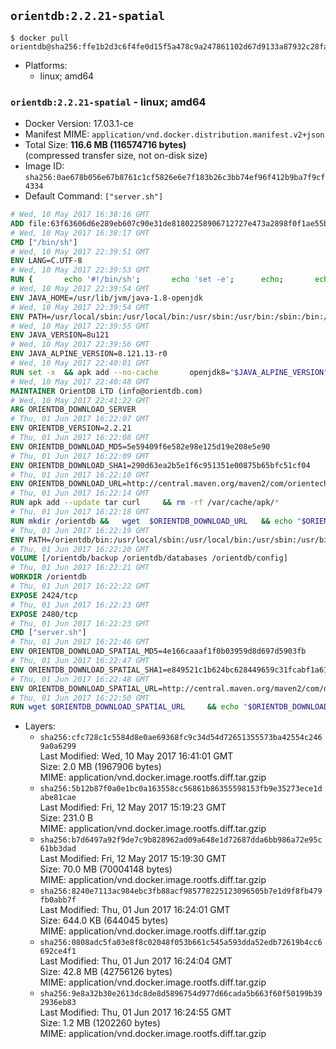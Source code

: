 ## `orientdb:2.2.21-spatial`

```console
$ docker pull orientdb@sha256:ffe1b2d3c6f4fe0d15f5a478c9a247861102d67d9133a87932c28fae3a90ca9e
```

-	Platforms:
	-	linux; amd64

### `orientdb:2.2.21-spatial` - linux; amd64

-	Docker Version: 17.03.1-ce
-	Manifest MIME: `application/vnd.docker.distribution.manifest.v2+json`
-	Total Size: **116.6 MB (116574716 bytes)**  
	(compressed transfer size, not on-disk size)
-	Image ID: `sha256:0ae678b056e67b8761c1cf5826e6e7f183b26c3bb74ef96f412b9ba7f9cf4334`
-	Default Command: `["server.sh"]`

```dockerfile
# Wed, 10 May 2017 16:38:16 GMT
ADD file:63f63606d6e289eb607c90e31de81802258906712727e473a2898f0f1ae55bb5 in / 
# Wed, 10 May 2017 16:38:17 GMT
CMD ["/bin/sh"]
# Wed, 10 May 2017 22:39:51 GMT
ENV LANG=C.UTF-8
# Wed, 10 May 2017 22:39:53 GMT
RUN { 		echo '#!/bin/sh'; 		echo 'set -e'; 		echo; 		echo 'dirname "$(dirname "$(readlink -f "$(which javac || which java)")")"'; 	} > /usr/local/bin/docker-java-home 	&& chmod +x /usr/local/bin/docker-java-home
# Wed, 10 May 2017 22:39:54 GMT
ENV JAVA_HOME=/usr/lib/jvm/java-1.8-openjdk
# Wed, 10 May 2017 22:39:54 GMT
ENV PATH=/usr/local/sbin:/usr/local/bin:/usr/sbin:/usr/bin:/sbin:/bin:/usr/lib/jvm/java-1.8-openjdk/jre/bin:/usr/lib/jvm/java-1.8-openjdk/bin
# Wed, 10 May 2017 22:39:55 GMT
ENV JAVA_VERSION=8u121
# Wed, 10 May 2017 22:39:56 GMT
ENV JAVA_ALPINE_VERSION=8.121.13-r0
# Wed, 10 May 2017 22:40:01 GMT
RUN set -x 	&& apk add --no-cache 		openjdk8="$JAVA_ALPINE_VERSION" 	&& [ "$JAVA_HOME" = "$(docker-java-home)" ]
# Wed, 10 May 2017 22:40:48 GMT
MAINTAINER OrientDB LTD (info@orientdb.com)
# Wed, 10 May 2017 22:41:22 GMT
ARG ORIENTDB_DOWNLOAD_SERVER
# Thu, 01 Jun 2017 16:22:07 GMT
ENV ORIENTDB_VERSION=2.2.21
# Thu, 01 Jun 2017 16:22:08 GMT
ENV ORIENTDB_DOWNLOAD_MD5=5e59409f6e582e98e125d19e208e5e90
# Thu, 01 Jun 2017 16:22:09 GMT
ENV ORIENTDB_DOWNLOAD_SHA1=290d63ea2b5e1f6c951351e00875b65bfc51cf04
# Thu, 01 Jun 2017 16:22:10 GMT
ENV ORIENTDB_DOWNLOAD_URL=http://central.maven.org/maven2/com/orientechnologies/orientdb-community/2.2.21/orientdb-community-2.2.21.tar.gz
# Thu, 01 Jun 2017 16:22:14 GMT
RUN apk add --update tar curl     && rm -rf /var/cache/apk/*
# Thu, 01 Jun 2017 16:22:18 GMT
RUN mkdir /orientdb &&   wget  $ORIENTDB_DOWNLOAD_URL   && echo "$ORIENTDB_DOWNLOAD_MD5 *orientdb-community-$ORIENTDB_VERSION.tar.gz" | md5sum -c -   && echo "$ORIENTDB_DOWNLOAD_SHA1 *orientdb-community-$ORIENTDB_VERSION.tar.gz" | sha1sum -c -   && tar -xvzf orientdb-community-$ORIENTDB_VERSION.tar.gz -C /orientdb --strip-components=1   && rm orientdb-community-$ORIENTDB_VERSION.tar.gz   && rm -rf /orientdb/databases/*
# Thu, 01 Jun 2017 16:22:19 GMT
ENV PATH=/orientdb/bin:/usr/local/sbin:/usr/local/bin:/usr/sbin:/usr/bin:/sbin:/bin:/usr/lib/jvm/java-1.8-openjdk/jre/bin:/usr/lib/jvm/java-1.8-openjdk/bin
# Thu, 01 Jun 2017 16:22:20 GMT
VOLUME [/orientdb/backup /orientdb/databases /orientdb/config]
# Thu, 01 Jun 2017 16:22:21 GMT
WORKDIR /orientdb
# Thu, 01 Jun 2017 16:22:22 GMT
EXPOSE 2424/tcp
# Thu, 01 Jun 2017 16:22:23 GMT
EXPOSE 2480/tcp
# Thu, 01 Jun 2017 16:22:23 GMT
CMD ["server.sh"]
# Thu, 01 Jun 2017 16:22:46 GMT
ENV ORIENTDB_DOWNLOAD_SPATIAL_MD5=4e166caaaf1f0b03959d8d697d5903fb
# Thu, 01 Jun 2017 16:22:47 GMT
ENV ORIENTDB_DOWNLOAD_SPATIAL_SHA1=e849521c1b624bc628449659c31fcabf1a617eaf
# Thu, 01 Jun 2017 16:22:48 GMT
ENV ORIENTDB_DOWNLOAD_SPATIAL_URL=http://central.maven.org/maven2/com/orientechnologies/orientdb-spatial/2.2.21/orientdb-spatial-2.2.21-dist.jar
# Thu, 01 Jun 2017 16:22:50 GMT
RUN wget $ORIENTDB_DOWNLOAD_SPATIAL_URL     && echo "$ORIENTDB_DOWNLOAD_SPATIAL_MD5 *orientdb-spatial-$ORIENTDB_VERSION-dist.jar" | md5sum -c -     && echo "$ORIENTDB_DOWNLOAD_SPATIAL_SHA1 *orientdb-spatial-$ORIENTDB_VERSION-dist.jar" | sha1sum -c -     && mv orientdb-spatial-*-dist.jar /orientdb/lib/
```

-	Layers:
	-	`sha256:cfc728c1c5584d8e0ae69368fc9c34d54d72651355573ba42554c2469a0a6299`  
		Last Modified: Wed, 10 May 2017 16:41:01 GMT  
		Size: 2.0 MB (1967906 bytes)  
		MIME: application/vnd.docker.image.rootfs.diff.tar.gzip
	-	`sha256:5b12b87f0a0e1bc0a163558cc56861b86355598153fb9e35273ece1dabe81cae`  
		Last Modified: Fri, 12 May 2017 15:19:23 GMT  
		Size: 231.0 B  
		MIME: application/vnd.docker.image.rootfs.diff.tar.gzip
	-	`sha256:b7d6497a92f9de7c9b828962ad09a648e1d72687dda6bb986a72e95c61bb3dad`  
		Last Modified: Fri, 12 May 2017 15:19:30 GMT  
		Size: 70.0 MB (70004148 bytes)  
		MIME: application/vnd.docker.image.rootfs.diff.tar.gzip
	-	`sha256:8240e7113ac984ebc3fb88acf985778225123096505b7e1d9f8fb479fb0abb7f`  
		Last Modified: Thu, 01 Jun 2017 16:24:01 GMT  
		Size: 644.0 KB (644045 bytes)  
		MIME: application/vnd.docker.image.rootfs.diff.tar.gzip
	-	`sha256:0808adc5fa03e8f8c02048f053b661c545a593dda52edb72619b4cc6692ce4f1`  
		Last Modified: Thu, 01 Jun 2017 16:24:04 GMT  
		Size: 42.8 MB (42756126 bytes)  
		MIME: application/vnd.docker.image.rootfs.diff.tar.gzip
	-	`sha256:9e8a32b30e2613dc8de8d5896754d977d66cada5b663f60f50199b392936eb83`  
		Last Modified: Thu, 01 Jun 2017 16:24:55 GMT  
		Size: 1.2 MB (1202260 bytes)  
		MIME: application/vnd.docker.image.rootfs.diff.tar.gzip
